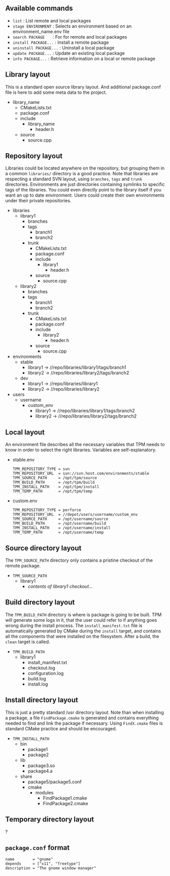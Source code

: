 Available commands
-----------------

  * `list`                 : List remote and local packages
  * `stage ENVIRONMENT`    : Selects an environment based on an environment_name.env file
  * `search PACKAGE   `    : For for remote and local packages
  * `install PACKAGE...`   : Install a remote package
  * `uninstall PACKAGE...` : Uninstall a local package
  * `update PACKAGE...`    : Update an existing local package
  * `info PACKAGE...`      : Retrieve information on a local or remote package

Library layout
--------------

This is a standard open source library layout. And additional package.conf file is here to
add some meta data to the project.

* library_name
  * CMakeLists.txt
  * package.conf
  * include
     * library_name
        * header.h
  * source
     * source.cpp

Repository layout
-----------------

Libraries could be located anywhere on the repository, but grouping them in a common `libraries/`
directory is a good practice. Note that libraries are respecting a standard SVN layout, using
`branches`, `tags` and `trunk` directories.
Environments are just directories containing symlinks to specific tags of the libraries. You could
even directly point to the library itself if you want an up to date environment.
Users could create their own environments under their private repositories.

  * libraries
     * library1
        * branches
        * tags
           * branch1
           * branch2
        * trunk
           * CMakeLists.txt
           * package.conf 
           * include
              * library1
                 * header.h
           * source
              * source.cpp
     * library2
        * branches
        * tags
           * branch1
           * branch2
        * trunk
           * CMakeLists.txt
           * package.conf 
           * include
              * library2
                 * header.h
           * source
              * source.cpp
  * environments
     * stable
        * library1 -> //repo/libraries/library1/tags/branch1
        * library2 -> //repo/libraries/library2/tags/branch2
     * dev
        * library1 -> //repo/libraries/library1
        * library2 -> //repo/libraries/library2
  * users
     * username
        * custom_env
           * library1 -> //repo/libraries/library1/tags/branch2
           * library2 -> //repo/libraries/library2/tags/branch2

Local layout
------------

An environment file describes all the necessary variables that TPM needs to know
in order to select the right libraries. Variables are self-explanatory.

  * stable.env

        TPM_REPOSITORY_TYPE = svn
        TPM_REPOSITORY_URL  = svn://svn.host.com/environments/stable
        TPM_SOURCE_PATH     = /opt/tpm/source
        TPM_BUILD_PATH      = /opt/tpm/build
        TPM_INSTALL_PATH    = /opt/tpm/install
        TPM_TEMP_PATH       = /opt/tpm/temp

  * custom.env

        TPM_REPOSITORY_TYPE = perforce
        TPM_REPOSITORY_URL  = //depot/users/username/custom_env
        TPM_SOURCE_PATH     = /opt/username/source
        TPM_BUILD_PATH      = /opt/username/build
        TPM_INSTALL_PATH    = /opt/username/install
        TPM_TEMP_PATH       = /opt/username/temp

Source directory layout
-----------------------

The `TPM_SOURCE_PATH` directory only contains a pristine checkout of the remote package.

  * `TPM_SOURCE_PATH`
     * library1
        * _contents of library1 checkout..._

Build directory layout
-----------------------

The `TPM_BUILD_PATH` directory is where is package is going to be built. TPM will generate
some logs in it, that the user could refer to if anything goes wrong during the install
process. The `install_manifest.txt` file is automatically generated by CMake during the 
`install` target, and contains all the components that were installed on the filesystem.
After a build, the `clean` target is called.

  * `TPM_BUILD_PATH`
     * library1
        * install_manifest.txt
        * checkout.log
        * configuration.log
        * build.log
        * install.log

Install directory layout
------------------------

This is just a pretty standard /usr directory layout. Note than when installing a package,
a file `FindPackage.cmake` is generated and contains everything needed to find and link the
package if necessary. Using `FindX.cmake` files is standard CMake practice and should be
encouraged.

  * `TPM_INSTALL_PATH`
     * bin
        * package1
        * package2
     * lib
        * package3.so
        * package4.a
     * share
        * package5/package5.conf
        * cmake
           * modules
              * FindPackage1.cmake
              * FindPackage2.cmake

Temporary directory layout
--------------------------

?

`package.conf` format
-------------------

    name        = "gnome"
    depends     = ["x11", "freetype"]
    description = "The gnome window manager"

